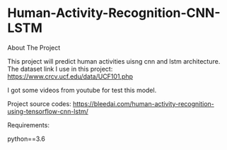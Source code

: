 # Human-Activity-Recognition-CNN-LSTM

About The Project

This project will predict human activities uisng cnn and lstm architecture. The dataset link I use in this project: https://www.crcv.ucf.edu/data/UCF101.php

I got some videos from youtube for test this model. 

Project source codes: https://bleedai.com/human-activity-recognition-using-tensorflow-cnn-lstm/

Requirements:

python==3.6
